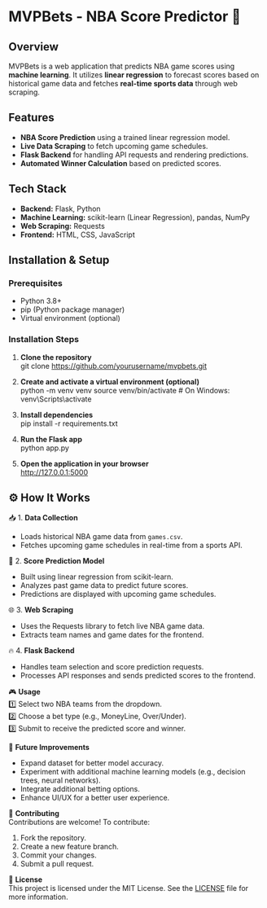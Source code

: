 # MVPBets - NBA Score Predictor 🏀  

## Overview  
MVPBets is a web application that predicts NBA game scores using **machine learning**. It utilizes **linear regression** to forecast scores based on historical game data and fetches **real-time sports data** through web scraping.  

## Features  
- **NBA Score Prediction** using a trained linear regression model.  
- **Live Data Scraping** to fetch upcoming game schedules.  
- **Flask Backend** for handling API requests and rendering predictions.  
- **Automated Winner Calculation** based on predicted scores.  

## Tech Stack  
- **Backend:** Flask, Python  
- **Machine Learning:** scikit-learn (Linear Regression), pandas, NumPy  
- **Web Scraping:** Requests  
- **Frontend:** HTML, CSS, JavaScript  

## Installation & Setup  
### Prerequisites  
- Python 3.8+  
- pip (Python package manager)  
- Virtual environment (optional)  

### Installation Steps  
1. **Clone the repository**  
   git clone https://github.com/yourusername/mvpbets.git

2. **Create and activate a virtual environment (optional)**  
   python -m venv venv
   source venv/bin/activate  # On Windows: venv\Scripts\activate

3. **Install dependencies**  
   pip install -r requirements.txt

4. **Run the Flask app**  
   python app.py

5. **Open the application in your browser**  
   http://127.0.0.1:5000

## ⚙️ How It Works  
📥 1. **Data Collection**  
   - Loads historical NBA game data from `games.csv`.  
   - Fetches upcoming game schedules in real-time from a sports API.  

🤖 2. **Score Prediction Model**  
   - Built using linear regression from scikit-learn.  
   - Analyzes past game data to predict future scores.  
   - Predictions are displayed with upcoming game schedules.  

🌐 3. **Web Scraping**  
   - Uses the Requests library to fetch live NBA game data.  
   - Extracts team names and game dates for the frontend.  

🔥 4. **Flask Backend**  
   - Handles team selection and score prediction requests.  
   - Processes API responses and sends predicted scores to the frontend.  

🎮 **Usage**  
1️⃣ Select two NBA teams from the dropdown.  
2️⃣ Choose a bet type (e.g., MoneyLine, Over/Under).  
3️⃣ Submit to receive the predicted score and winner.

🚀 **Future Improvements**  
- Expand dataset for better model accuracy.  
- Experiment with additional machine learning models (e.g., decision trees, neural networks).  
- Integrate additional betting options.  
- Enhance UI/UX for a better user experience.  

🤝 **Contributing**  
Contributions are welcome! To contribute:  
1. Fork the repository.  
2. Create a new feature branch.  
3. Commit your changes.  
4. Submit a pull request.

📜 **License**  
This project is licensed under the MIT License. See the [LICENSE](LICENSE) file for more information.

